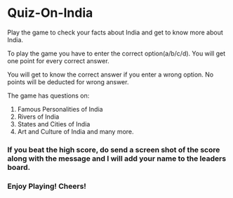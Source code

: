 # Quiz-On-India

Play the game to check your facts about India and get to know more about India.

To play the game you have to enter the correct option(a/b/c/d). You will get one point for every correct answer.

You will get to know the correct answer if you enter a wrong option. No points will be deducted for wrong answer.

The game has questions on:
1. Famous Personalities of India
2. Rivers of India
3. States and Cities of India
4. Art and Culture of India and many more.

### If you beat the high score, do send a screen shot of the score along with the message and I will add your name to the leaders board.

### Enjoy Playing! Cheers!

